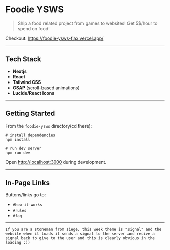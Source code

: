 
# Foodie YSWS

> Ship a food related project from games to websites!
> Get 5$/hour to spend on food!

Checkout: https://foodie-ysws-flax.vercel.app/

---

## Tech Stack

- **Nextjs**
- **React**
- **Tailwind CSS**
- **GSAP** (scroll-based animations)
- **Lucide/React Icons**

---

## Getting Started  

From the `foodie-ysws` directory(cd there):

```
# install dependencies
npm install

# run dev server
npm run dev

```

Open [http://localhost:3000](http://localhost:3000) during development.

---

## In-Page Links

Buttons/links go to:

* `#how-it-works`
* `#rules`
* `#faq`

---

    If you are a stoneman from siege, this week theme is "signal" and the website when it loads it sends a signal to the server and recive a signal back to give to the user and this is clearly obvious in the loading :))

